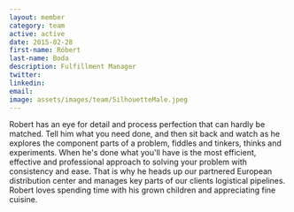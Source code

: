 ```yaml
---
layout: member
category: team
active: active
date: 2015-02-28
first-name: Róbert
last-name: Boda
description: Fulfillment Manager
twitter:
linkedin:
email:
image: assets/images/team/SilhouetteMale.jpeg
---
```

Robert has an eye for detail and process perfection that can hardly be matched. Tell him what you need done, and then sit back and watch as he explores the component parts of a problem, fiddles and tinkers, thinks and experiments. When he's done what you'll have is the most efficient, effective and professional approach to solving your problem with consistency and ease. That is why he heads up our partnered European distribution center and manages key parts of our clients logistical pipelines. Robert loves spending time with his grown children and appreciating fine cuisine.
